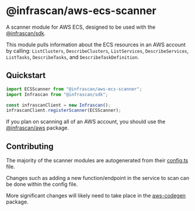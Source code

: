 # @infrascan/aws-ecs-scanner

A scanner module for AWS ECS, designed to be used with the [@infrascan/sdk](../../packages/sdk).

This module pulls information about the ECS resources in an AWS account by calling: `ListClusters`, `DescribeClusters`, `ListServices`, `DescribeServices`, `ListTasks`, `DescribeTasks`, and `DescribeTaskDefinition`.

## Quickstart

```javascript
import ECSScanner from "@infrascan/aws-ecs-scanner";
import Infrascan from "@infrascan/sdk";

const infrascanClient = new Infrascan();
infrascanClient.registerScanner(ECSScanner);
```

If you plan on scanning all of an AWS account, you should use the [@infrascan/aws](../../packages/aws) package.

## Contributing

The majority of the scanner modules are autogenerated from their [config.ts](./config.ts) file.

Changes such as adding a new function/endpoint in the service to scan can be done within the config file.

More significant changes will likely need to take place in the [aws-codegen](../codegen) package.
